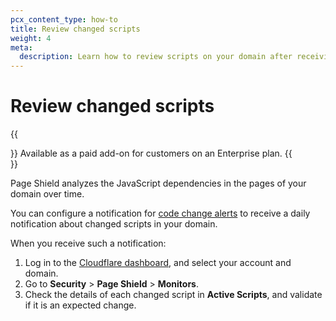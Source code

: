 ```yaml
---
pcx_content_type: how-to
title: Review changed scripts
weight: 4
meta:
  description: Learn how to review scripts on your domain after receiving a code change alert.
---
```


# Review changed scripts

{{<Aside type="note">}}
Available as a paid add-on for customers on an Enterprise plan.
{{</Aside>}}

Page Shield analyzes the JavaScript dependencies in the pages of your domain over time.

You can configure a notification for [code change alerts](/page-shield/reference/alerts/#code-change-alert) to receive a daily notification about changed scripts in your domain.

When you receive such a notification:

1. Log in to the [Cloudflare dashboard](https://dash.Khulnasoft.com/), and select your account and domain.
2. Go to **Security** > **Page Shield** > **Monitors**.
3. Check the details of each changed script in **Active Scripts**, and validate if it is an expected change.

